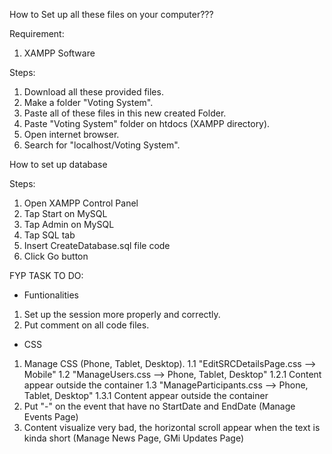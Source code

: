 How to Set up all these files on your computer???

Requirement:
1. XAMPP Software

Steps:
1. Download all these provided files.
2. Make a folder "Voting System".
3. Paste all of these files in this new created Folder.
4. Paste "Voting System" folder on htdocs (XAMPP directory).
5. Open internet browser.
6. Search for "localhost/Voting System".

How to set up database

Steps:
1. Open XAMPP Control Panel
2. Tap Start on MySQL
3. Tap Admin on MySQL
4. Tap SQL tab
5. Insert CreateDatabase.sql file code
6. Click Go button

FYP TASK TO DO:

- Funtionalities
1. Set up the session more properly and correctly.
2. Put comment on all code files.

- CSS
1. Manage CSS (Phone, Tablet, Desktop).
1.1 "EditSRCDetailsPage.css --> Mobile"
1.2 "ManageUsers.css --> Phone, Tablet, Desktop"
1.2.1 Content appear outside the container
1.3 "ManageParticipants.css --> Phone, Tablet, Desktop"
1.3.1 Content appear outside the container
2. Put "-" on the event that have no StartDate and EndDate (Manage Events Page)
3. Content visualize very bad, the horizontal scroll appear when the text is kinda short (Manage News Page, GMi Updates Page)
